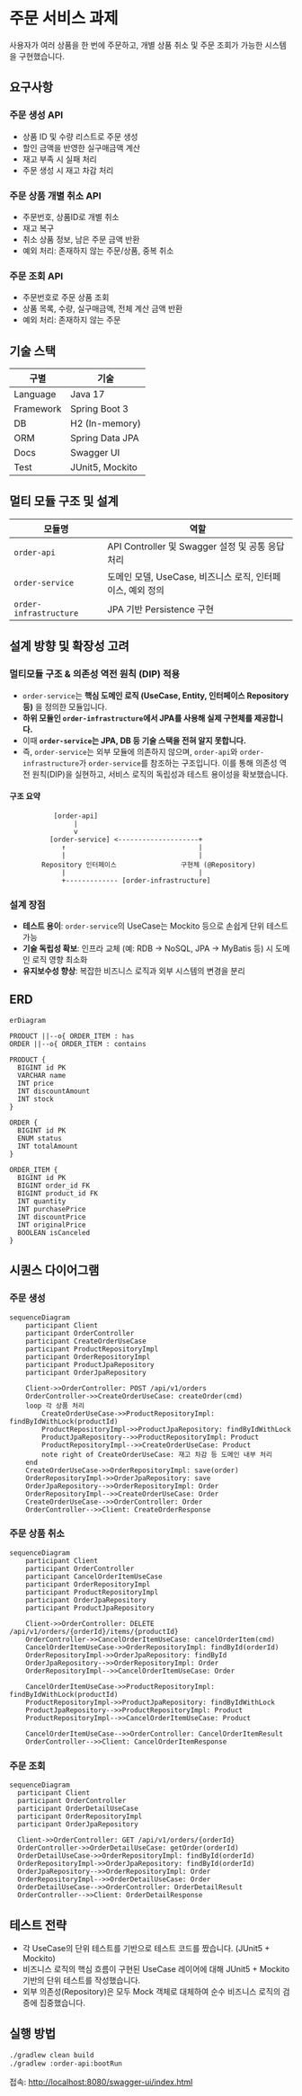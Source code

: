 # 주문 서비스 과제

사용자가 여러 상품을 한 번에 주문하고, 개별 상품 취소 및 주문 조회가 가능한 시스템을 구현했습니다.

## 요구사항

### 주문 생성 API

- 상품 ID 및 수량 리스트로 주문 생성
- 할인 금액을 반영한 실구매금액 계산
- 재고 부족 시 실패 처리
- 주문 생성 시 재고 차감 처리

### 주문 상품 개별 취소 API

- 주문번호, 상품ID로 개별 취소
- 재고 복구
- 취소 상품 정보, 남은 주문 금액 반환
- 예외 처리: 존재하지 않는 주문/상품, 중복 취소

### 주문 조회 API

- 주문번호로 주문 상품 조회
- 상품 목록, 수량, 실구매금액, 전체 계산 금액 반환
- 예외 처리: 존재하지 않는 주문


## 기술 스택

| 구별        | 기술            |
| --------- | ------------- |
| Language  | Java 17       |
| Framework | Spring Boot 3 |
| DB        | H2 (In-memory) |
| ORM       | Spring Data JPA |
| Docs      | Swagger UI    |
| Test      | JUnit5, Mockito |


## 멀티 모듈 구조 및 설계

| 모듈명                    | 역할                                     |
| ---------------------- |----------------------------------------|
| `order-api`            | API Controller 및 Swagger 설정 및 공통 응답 처리 |
| `order-service`        | 도메인 모델, UseCase, 비즈니스 로직, 인터페이스, 예외 정의 |
| `order-infrastructure` | JPA 기반 Persistence 구현                  |

##  설계 방향 및 확장성 고려

###  멀티모듈 구조 & 의존성 역전 원칙 (DIP) 적용

- `order-service`는 **핵심 도메인 로직 (UseCase, Entity, 인터페이스 Repository 등)** 을 정의한 모듈입니다.
- **하위 모듈인 `order-infrastructure`에서 JPA를 사용해 실제 구현체를 제공합니다.**
- 이때 **`order-service`는 JPA, DB 등 기술 스택을 전혀 알지 못합니다.**
- 즉,
  `order-service`는 외부 모듈에 의존하지 않으며, `order-api`와 `order-infrastructure`가 `order-service`를 참조하는 구조입니다. 이를 통해 의존성 역전 원칙(DIP)을 실현하고, 서비스 로직의 독립성과 테스트 용이성을 확보했습니다.

#### 구조 요약
               [order-api]
                    |
                    v
              [order-service] <--------------------+
                 ↑                                 |
                 |                                 |
            Repository 인터페이스                구현체 (@Repository)
                 |                                 |
                 +------------- [order-infrastructure]

###  설계 장점

-  **테스트 용이**: `order-service`의 UseCase는 Mockito 등으로 손쉽게 단위 테스트 가능
-  **기술 독립성 확보**: 인프라 교체 (예: RDB → NoSQL, JPA → MyBatis 등) 시 도메인 로직 영향 최소화
-  **유지보수성 향상**: 복잡한 비즈니스 로직과 외부 시스템의 변경을 분리


##  ERD

```mermaid
erDiagram

PRODUCT ||--o{ ORDER_ITEM : has
ORDER ||--o{ ORDER_ITEM : contains

PRODUCT {
  BIGINT id PK
  VARCHAR name
  INT price
  INT discountAmount
  INT stock
}

ORDER {
  BIGINT id PK
  ENUM status
  INT totalAmount
}

ORDER_ITEM {
  BIGINT id PK
  BIGINT order_id FK
  BIGINT product_id FK
  INT quantity
  INT purchasePrice
  INT discountPrice
  INT originalPrice
  BOOLEAN isCanceled
}
```


##  시퀀스 다이어그램

### 주문 생성

```mermaid
sequenceDiagram
    participant Client
    participant OrderController
    participant CreateOrderUseCase
    participant ProductRepositoryImpl
    participant OrderRepositoryImpl
    participant ProductJpaRepository
    participant OrderJpaRepository

    Client->>OrderController: POST /api/v1/orders
    OrderController->>CreateOrderUseCase: createOrder(cmd)
    loop 각 상품 처리
        CreateOrderUseCase->>ProductRepositoryImpl: findByIdWithLock(productId)
        ProductRepositoryImpl->>ProductJpaRepository: findByIdWithLock
        ProductJpaRepository-->>ProductRepositoryImpl: Product
        ProductRepositoryImpl-->>CreateOrderUseCase: Product
        note right of CreateOrderUseCase: 재고 차감 등 도메인 내부 처리
    end
    CreateOrderUseCase->>OrderRepositoryImpl: save(order)
    OrderRepositoryImpl->>OrderJpaRepository: save
    OrderJpaRepository-->>OrderRepositoryImpl: Order
    OrderRepositoryImpl-->>CreateOrderUseCase: Order
    CreateOrderUseCase-->>OrderController: Order
    OrderController-->>Client: CreateOrderResponse
```

### 주문 상품 취소

```mermaid
sequenceDiagram
    participant Client
    participant OrderController
    participant CancelOrderItemUseCase
    participant OrderRepositoryImpl
    participant ProductRepositoryImpl
    participant OrderJpaRepository
    participant ProductJpaRepository

    Client->>OrderController: DELETE /api/v1/orders/{orderId}/items/{productId}
    OrderController->>CancelOrderItemUseCase: cancelOrderItem(cmd)
    CancelOrderItemUseCase->>OrderRepositoryImpl: findById(orderId)
    OrderRepositoryImpl->>OrderJpaRepository: findById
    OrderJpaRepository-->>OrderRepositoryImpl: Order
    OrderRepositoryImpl-->>CancelOrderItemUseCase: Order

    CancelOrderItemUseCase->>ProductRepositoryImpl: findByIdWithLock(productId)
    ProductRepositoryImpl->>ProductJpaRepository: findByIdWithLock
    ProductJpaRepository-->>ProductRepositoryImpl: Product
    ProductRepositoryImpl-->>CancelOrderItemUseCase: Product

    CancelOrderItemUseCase-->>OrderController: CancelOrderItemResult
    OrderController-->>Client: CancelOrderItemResponse
```

### 주문 조회
```mermaid
sequenceDiagram
  participant Client
  participant OrderController
  participant OrderDetailUseCase
  participant OrderRepositoryImpl
  participant OrderJpaRepository

  Client->>OrderController: GET /api/v1/orders/{orderId}
  OrderController->>OrderDetailUseCase: getOrder(orderId)
  OrderDetailUseCase->>OrderRepositoryImpl: findById(orderId)
  OrderRepositoryImpl->>OrderJpaRepository: findById(orderId)
  OrderJpaRepository-->>OrderRepositoryImpl: Order
  OrderRepositoryImpl-->>OrderDetailUseCase: Order
  OrderDetailUseCase-->>OrderController: OrderDetailResult
  OrderController-->>Client: OrderDetailResponse
```

## 테스트 전략


- 각 UseCase의 단위 테스트를 기반으로 테스트 코드를 짰습니다. (JUnit5 + Mockito)
- 비즈니스 로직의 핵심 흐름이 구현된 UseCase 레이어에 대해 JUnit5 + Mockito 기반의 단위 테스트를 작성했습니다. 
- 외부 의존성(Repository)은 모두 Mock 객체로 대체하여 순수 비즈니스 로직의 검증에 집중했습니다.

## 실행 방법

```bash
./gradlew clean build
./gradlew :order-api:bootRun
```

접속: [http://localhost:8080/swagger-ui/index.html](http://localhost:8080/swagger-ui/index.html)


